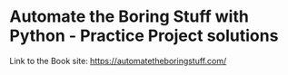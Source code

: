 # Automate the Boring Stuff with Python - Practice Project solutions

Link to the Book site: https://automatetheboringstuff.com/
